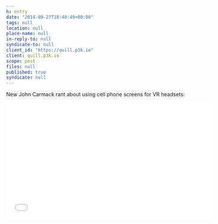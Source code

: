 ```yaml
---
h: entry
date: "2014-09-27T18:40:49+00:00"
tags: null
location: null
place-name: null
in-reply-to: null
syndicate-to: null
client_id: "https://quill.p3k.io"
client: quill.p3k.io
scope: post
files: null
published: true
syndicate: null
---
```

New John Carmack rant about using cell phone screens for VR headsets:

<div class="flex-video"><iframe width="560" height="315" src="//www.youtube-nocookie.com/embed/nqzpAbK9qFk?rel=0" frameborder="0" allowfullscreen></iframe></div>